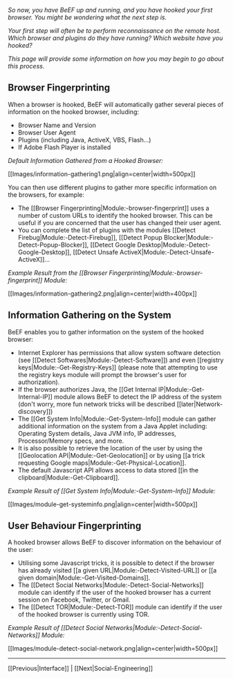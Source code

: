 _So now, you have BeEF up and running, and you have hooked your first browser. You might be wondering what the next step is._

_Your first step will often be to perform reconnaissance on the remote host. Which browser and plugins do they have running? Which website have you hooked?_

_This page will provide some information on how you may begin to go about this process._

## Browser Fingerprinting

When a browser is hooked, BeEF will automatically gather several pieces of information on the hooked browser, including:

* Browser Name and Version
* Browser User Agent
* Plugins (including Java, ActiveX, VBS, Flash...)
* If Adobe Flash Player is installed

_Default Information Gathered from a Hooked Browser:_

[[Images/information-gathering1.png|align=center|width=500px]]

You can then use different plugins to gather more specific information on the browsers, for example:
* The [[Browser Fingerprinting|Module:-browser-fingerprint]] uses a number of custom URLs to identify the hooked browser. This can be useful if you are concerned that the user has changed their user agent.
* You can complete the list of plugins with the modules [[Detect Firebug|Module:-Detect-Firebug]], [[Detect Popup Blocker|Module:-Detect-Popup-Blocker]], [[Detect Google Desktop|Module:-Detect-Google-Desktop]], [[Detect Unsafe ActiveX|Module:-Detect-Unsafe-ActiveX]]...

_Example Result from the [[Browser Fingerprinting|Module:-browser-fingerprint]] Module:_

[[Images/information-gathering2.png|align=center|width=400px]]

## Information Gathering on the System

BeEF enables you to gather information on the system of the hooked browser:
* Internet Explorer has permissions that allow system software detection (see [[Detect Softwares|Module:-Detect-Software]]) and even [[registry keys|Module:-Get-Registry-Keys]] (please note that attempting to use the registry keys module will prompt the browser's user for authorization).
* If the browser authorizes Java, the [[Get Internal IP|Module:-Get-Internal-IP]] module allows BeEF to detect the IP address of the system (don't worry, more fun network tricks  will be described [[later|Network-discovery]])
* The [[Get System Info|Module:-Get-System-Info]] module can gather additional information on the system from a Java Applet including: Operating System details, Java JVM info, IP addresses, Processor/Memory specs, and more.
* It is also possible to retrieve the location of the user by using the [[Geolocation API|Module:-Get-Geolocation]] or by using [[a trick requesting Google maps|Module:-Get-Physical-Location]].
* The default Javascript API allows access to data stored [[in the clipboard|Module:-Get-Clipboard]].

_Example Result of [[Get System Info|Module:-Get-System-Info]] Module:_

[[Images/module-get-systeminfo.png|align=center|width=500px]]


## User Behaviour Fingerprinting

A hooked browser allows BeEF to discover information on the behaviour of the user:
* Utilising some Javascript tricks, it is possible to detect if the browser has already visited [[a given URL|Module:-Detect-Visited-URL]] or [[a given domain|Module:-Get-Visited-Domains]].
* The [[Detect Social Networks|Module:-Detect-Social-Networks]] module can identify if the user of the hooked browser has a current session on Facebook, Twitter, or Gmail.
* The [[Detect TOR|Module:-Detect-TOR]] module can identify if the user of the hooked browser is currently using TOR.

_Example Result of [[Detect Social Networks|Module:-Detect-Social-Networks]] Module:_

[[Images/module-detect-social-network.png|align=center|width=500px]]

***
[[Previous|Interface]] | [[Next|Social-Engineering]]